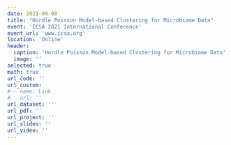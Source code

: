 ```yaml
---
date: 2021-09-08
title: "Hurdle Poisson Model-based Clustering for Microbiome Data"
event: 'ICSA 2021 International Conference'
event_url: 'www.icsa.org'
location: 'Online'
header:
  caption: 'Hurdle Poisson Model-based Clustering for Microbiome Data'
  image: ''
selected: true
math: true
url_code: ''
url_custom:
# - name: Link
#   url: ''
url_dataset: ''
url_pdf: ''
url_project: ''
url_slides: ''
url_video: ''
---
```

